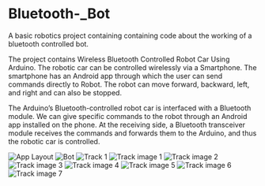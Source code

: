 # Bluetooth-_Bot
A basic robotics project containing containing code about the working of a bluetooth controlled bot. 

The project contains Wireless Bluetooth Controlled Robot Car Using Arduino. The robotic car can be controlled wirelessly via a Smartphone. The smartphone has an Android app through which the user can send commands directly to Robot. The robot can move forward, backward, left, and right and can also be stopped.

The Arduino’s Bluetooth-controlled robot car is interfaced with a Bluetooth module. We can give specific commands to the robot through an Android app installed on the phone. At the receiving side, a Bluetooth transceiver module receives the commands and forwards them to the Arduino, and thus the robotic car is controlled.


![App Layout](https://user-images.githubusercontent.com/73869250/132138094-129c6789-e6e9-4858-b59a-8b4984bd14e3.jpg)
![Bot](https://user-images.githubusercontent.com/73869250/132138103-89aacfe6-44ea-4a7b-886a-248e0e650099.jpg)
![Track 1](https://user-images.githubusercontent.com/73869250/132138107-2a4aa0ac-9ce4-4403-80e7-e980f26b0b4a.png)
![Track image 1](https://user-images.githubusercontent.com/73869250/132138109-22dc4da8-31e4-4d5e-bafa-d163a0bddb20.png)
![Track image 2](https://user-images.githubusercontent.com/73869250/132138117-7141c7b6-e997-49cc-a7e2-2c224f150236.png)
![Track image 3](https://user-images.githubusercontent.com/73869250/132138121-3fc8751c-a888-4ff4-b5cd-5440a38ff75c.png)
![Track image 4](https://user-images.githubusercontent.com/73869250/132138123-16b29326-cf71-4444-92a6-34d2f7a4a5b3.png)
![Track image 5](https://user-images.githubusercontent.com/73869250/132138130-682d1a64-303c-45a6-8b0e-8ca1ccb0e7f3.png)
![Track image 6](https://user-images.githubusercontent.com/73869250/132138133-c805b621-4c9c-4605-95b7-ef5da6ce51ff.png)
![Track image 7](https://user-images.githubusercontent.com/73869250/132138141-d747dc1d-5ff5-46ec-b0cb-cde1dd3dcfbe.png)

